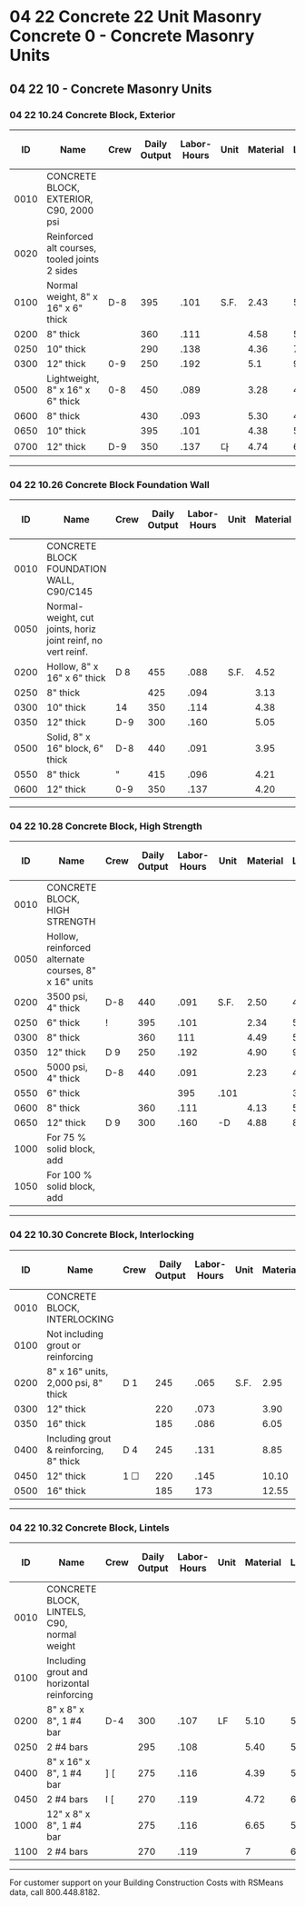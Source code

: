 # 04 22 Concrete 22 Unit Masonry Concrete 0 - Concrete Masonry Units

## 04 22 10 - Concrete Masonry Units

### 04 22 10.24 Concrete Block, Exterior

| ID    | Name                                                                 | Crew | Daily Output | Labor-Hours | Unit | Material | Labor | Equipment | Total | Total Incl O&P |
|-------|----------------------------------------------------------------------|------|--------------|-------------|------|----------|-------|-----------|-------|----------------|
| 0010  | CONCRETE BLOCK, EXTERIOR, C90, 2000 psi                              |      |              |             |      |          |       |           |       |                |
| 0020  | Reinforced alt courses, tooled joints 2 sides                        |      |              |             |      |          |       |           |       |                |
| 0100  | Normal weight, 8" x 16" x 6" thick                                   | D-8  | 395          | .101        | S.F. | 2.43     | 5.20  |           | 7.63  | 10.45          |
| 0200  | 8" thick                                                             |      | 360          | .111        |      | 4.58     | 5.70  |           | 10.28 | 13.60          |
| 0250  | 10" thick                                                            |      | 290          | .138        |      | 4.36     | 7.05  |           | 11.41 | 15.40          |
| 0300  | 12" thick                                                            | 0-9  | 250          | .192        |      | 5.1      | 9.60  |           | 14.60 | 20             |
| 0500  | Lightweight, 8" x 16" x 6" thick                                     | 0-8  | 450          | .089        |      | 3.28     | 4.55  |           | 7.83  | 10.45          |
| 0600  | 8" thick                                                             |      | 430          | .093        |      | 5.30     | 4.76  |           | 10.06 | 12.95          |
| 0650  | 10" thick                                                            |      | 395          | .101        |      | 4.38     | 5.20  |           | 9.58  | 12.60          |
| 0700  | 12" thick                                                            | D-9  | 350          | .137        | 다   | 4.74     | 6.85  |           | 11.59 | 15.50          |

---

### 04 22 10.26 Concrete Block Foundation Wall

| ID    | Name                                                                 | Crew | Daily Output | Labor-Hours | Unit | Material | Labor | Equipment | Total | Total Incl O&P |
|-------|----------------------------------------------------------------------|------|--------------|-------------|------|----------|-------|-----------|-------|----------------|
| 0010  | CONCRETE BLOCK FOUNDATION WALL, C90/C145                             |      |              |             |      |          |       |           |       |                |
| 0050  | Normal-weight, cut joints, horiz joint reinf, no vert reinf.         |      |              |             |      |          |       |           |       |                |
| 0200  | Hollow, 8" x 16" x 6" thick                                          | D 8  | 455          | .088        | S.F. | 4.52     | 4.50  |           | 9.02  | 11.75          |
| 0250  | 8" thick                                                             |      | 425          | .094        |      | 3.13     | 4.81  |           | 7.94  | 10.70          |
| 0300  | 10" thick                                                            | 14   | 350          | .114        |      | 4.38     | 5.85  |           | 10.23 | 13.60          |
| 0350  | 12" thick                                                            | D-9  | 300          | .160        |      | 5.05     | 8     |           | 13.05 | 17.60          |
| 0500  | Solid, 8" x 16" block, 6" thick                                      | D-8  | 440          | .091        |      | 3.95     | 4.65  |           | 8.60  | 11.35          |
| 0550  | 8" thick                                                             | "    | 415          | .096        |      | 4.21     | 4.93  |           | 9.14  | 12.05          |
| 0600  | 12" thick                                                            | 0-9  | 350          | .137        |      | 4.20     | 6.85  |           | 11.05 | 14.90          |

---

### 04 22 10.28 Concrete Block, High Strength

| ID    | Name                                                                 | Crew | Daily Output | Labor-Hours | Unit | Material | Labor | Equipment | Total | Total Incl O&P |
|-------|----------------------------------------------------------------------|------|--------------|-------------|------|----------|-------|-----------|-------|----------------|
| 0010  | CONCRETE BLOCK, HIGH STRENGTH                                        |      |              |             |      |          |       |           |       |                |
| 0050  | Hollow, reinforced alternate courses, 8" x 16" units                 |      |              |             |      |          |       |           |       |                |
| 0200  | 3500 psi, 4" thick                                                   | D-8  | 440          | .091        | S.F. | 2.50     | 4.65  |           | 7.15  | 9.75           |
| 0250  | 6" thick                                                             | !    | 395          | .101        |      | 2.34     | 5.20  |           | 7.54  | 10.35          |
| 0300  | 8" thick                                                             |      | 360          | 111         |      | 4.49     | 5.70  |           | 10.191| 13.50          |
| 0350  | 12" thick                                                            | D 9  | 250          | .192        |      | 4.90     | 9.60  |           | 14.50 | 19.85          |
| 0500  | 5000 psi, 4" thick                                                   | D-8  | 440          | .091        |      | 2.23     | 4.65  |           | 6.88  | 9.45           |
| 0550  | 6" thick                                                             | |    | 395          | .101        |      | 3.06     | 5.20  |           | 8.26  | 11.15          |
| 0600  | 8" thick                                                             |      | 360          | .111        |      | 4.13     | 5.70  |           | 9.83  | 13.10          |
| 0650  | 12" thick                                                            | D 9  | 300          | .160        | -D   | 4.88     | 8     |           | 12.88 | 17.40          |
| 1000  | For 75 % solid block, add                                            |      |              |             |      |          |       |           | 30 %  |                |
| 1050  | For 100 % solid block, add                                           |      |              |             |      |          |       |           | 50 %  |                |

---

### 04 22 10.30 Concrete Block, Interlocking

| ID    | Name                                                                 | Crew | Daily Output | Labor-Hours | Unit | Material | Labor | Equipment | Total | Total Incl O&P |
|-------|----------------------------------------------------------------------|------|--------------|-------------|------|----------|-------|-----------|-------|----------------|
| 0010  | CONCRETE BLOCK, INTERLOCKING                                         |      |              |             |      |          |       |           |       |                |
| 0100  | Not including grout or reinforcing                                   |      |              |             |      |          |       |           |       |                |
| 0200  | 8" x 16" units, 2,000 psi, 8" thick                                  | D 1  | 245          | .065        | S.F. | 2.95     | 3.27  |           | 6.22  | 8.15           |
| 0300  | 12" thick                                                            |      | 220          | .073        |      | 3.90     | 3.65  |           | 7.55  | 9.75           |
| 0350  | 16" thick                                                            |      | 185          | .086        |      | 6.05     | 4.34  |           | 10.39 | 13.15          |
| 0400  | Including grout & reinforcing, 8" thick                              | D 4  | 245          | .131        |      | 8.85     | 6.60  | .57       | 16.02 | 20.50          |
| 0450  | 12" thick                                                            | 1 ☐  | 220          | .145        |      | 10.10    | 7.35  | .63       | 18.08 | 23             |
| 0500  | 16" thick                                                            |      | 185          | 173         |      | 12.55    | 8.75  | .75       | 22.05 | 27.50          |

---

### 04 22 10.32 Concrete Block, Lintels

| ID    | Name                                                                 | Crew | Daily Output | Labor-Hours | Unit | Material | Labor | Equipment | Total | Total Incl O&P |
|-------|----------------------------------------------------------------------|------|--------------|-------------|------|----------|-------|-----------|-------|----------------|
| 0010  | CONCRETE BLOCK, LINTELS, C90, normal weight                          |      |              |             |      |          |       |           |       |                |
| 0100  | Including grout and horizontal reinforcing                            |      |              |             |      |          |       |           |       |                |
| 0200  | 8" x 8" x 8", 1 #4 bar                                               | D-4  | 300          | .107        | LF   | 5.10     | 5.40  | .46       | 10.96 | 14.20          |
| 0250  | 2 #4 bars                                                            |      | 295          | .108        |      | 5.40     | 5.50  | .47       | 11.37 | 14.65          |
| 0400  | 8" x 16" x 8", 1 #4 bar                                              | ] [  | 275          | .116        |      | 4.39     | 5.90  | .50       | 10.79 | 14.20          |
| 0450  | 2 #4 bars                                                            | I [  | 270          | .119        |      | 4.72     | 61    | .51       | 11.23 | 14.75          |
| 1000  | 12" x 8" x 8", 1 #4 bar                                              |      | 275          | .116        |      | 6.65     | 5.90  | .50       | 13.05 | 16.70          |
| 1100  | 2 #4 bars                                                            |      | 270          | .119        |      | 7        | 61    | .51       | 13.51 | 17.25          |

---

For customer support on your Building Construction Costs with RSMeans data, call 800.448.8182.